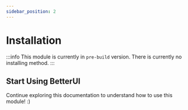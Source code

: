 ```yaml
---
sidebar_position: 2
---
```


# Installation

:::info
This module is currently in `pre-build` version. There is currently no installing method.
:::

## Start Using BetterUI
Continue exploring this documentation to understand how to use this module! :)
